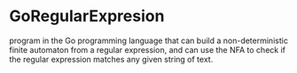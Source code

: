 # GoRegularExpresion
program in the Go programming language that can build a non-deterministic finite automaton from a regular expression, and can use the NFA to check if the regular expression matches any given string of text.
